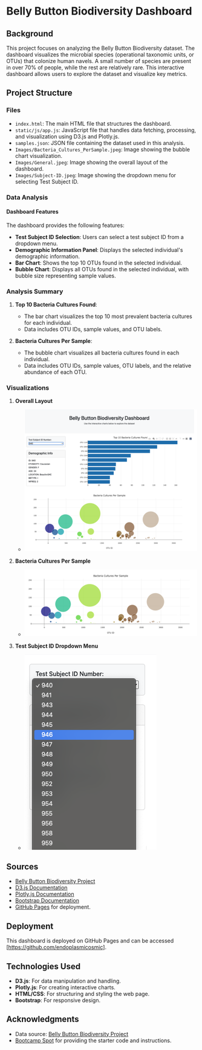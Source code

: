 # Belly Button Biodiversity Dashboard

## Background

This project focuses on analyzing the Belly Button Biodiversity dataset. The dashboard visualizes the microbial species (operational taxonomic units, or OTUs) that colonize human navels. A small number of species are present in over 70% of people, while the rest are relatively rare. This interactive dashboard allows users to explore the dataset and visualize key metrics.

## Project Structure

### Files

- `index.html`: The main HTML file that structures the dashboard.
- `static/js/app.js`: JavaScript file that handles data fetching, processing, and visualization using D3.js and Plotly.js.
- `samples.json`: JSON file containing the dataset used in this analysis.
- `Images/Bacteria_Cultures_PerSample.jpeg`: Image showing the bubble chart visualization.
- `Images/General.jpeg`: Image showing the overall layout of the dashboard.
- `Images/Subject-ID.jpeg`: Image showing the dropdown menu for selecting Test Subject ID.

### Data Analysis

#### Dashboard Features

The dashboard provides the following features:
- **Test Subject ID Selection**: Users can select a test subject ID from a dropdown menu.
- **Demographic Information Panel**: Displays the selected individual's demographic information.
- **Bar Chart**: Shows the top 10 OTUs found in the selected individual.
- **Bubble Chart**: Displays all OTUs found in the selected individual, with bubble size representing sample values.

### Analysis Summary

1. **Top 10 Bacteria Cultures Found**:
   - The bar chart visualizes the top 10 most prevalent bacteria cultures for each individual.
   - Data includes OTU IDs, sample values, and OTU labels.

2. **Bacteria Cultures Per Sample**:
   - The bubble chart visualizes all bacteria cultures found in each individual.
   - Data includes OTU IDs, sample values, OTU labels, and the relative abundance of each OTU.

### Visualizations

1. **Overall Layout**
   - ![General Overview](./Images/General.jpeg)

2. **Bacteria Cultures Per Sample**
   - ![Bacteria Cultures Per Sample](./Images/Bacteria_Cultures_PerSample.jpeg)

3. **Test Subject ID Dropdown Menu**
   - ![Subject ID Dropdown Menu](./Images/Subject-ID.jpeg)

## Sources

- [Belly Button Biodiversity Project](https://robdunnlab.com/projects/belly-button-biodiversity/)
- [D3.js Documentation](https://d3js.org/)
- [Plotly.js Documentation](https://plotly.com/javascript/)
- [Bootstrap Documentation](https://getbootstrap.com/)
- [GitHub Pages](https://pages.github.com/) for deployment.

## Deployment

This dashboard is deployed on GitHub Pages and can be accessed [https://github.com/endoplasmicosmic].

## Technologies Used

- **D3.js**: For data manipulation and handling.
- **Plotly.js**: For creating interactive charts.
- **HTML/CSS**: For structuring and styling the web page.
- **Bootstrap**: For responsive design.

## Acknowledgments

- Data source: [Belly Button Biodiversity Project](https://robdunnlab.com/projects/belly-button-biodiversity/)
- [Bootcamp Spot](https://bootcampspot.com) for providing the starter code and instructions.
